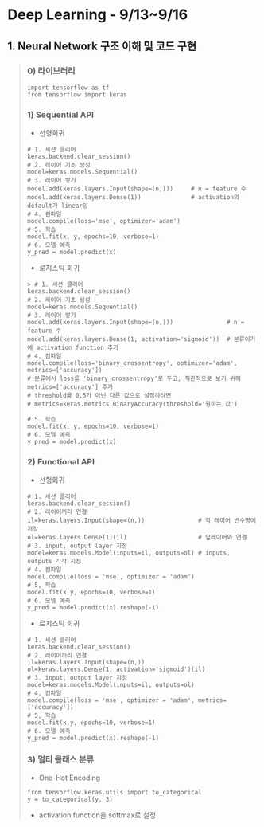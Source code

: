 # Deep Learning  - 9/13~9/16

## 1. Neural Network 구조 이해 및 코드 구현
> ### 0) 라이브러리
> ```
> import tensorflow as tf
> from tensorflow import keras
> ```
> 
> ### 1) Sequential API
> * 선형회귀
> ```
> # 1. 세션 클리어
> keras.backend.clear_session()
> # 2. 레이어 기초 생성
> model=keras.models.Sequential()
> # 3. 레이어 쌓기
> model.add(keras.layers.Input(shape=(n,)))     # n = feature 수
> model.add(keras.layers.Dense(1))              # activation의 default가 linear임
> # 4. 컴파일
> model.compile(loss='mse', optimizer='adam')
> # 5. 학습
> model.fit(x, y, epochs=10, verbose=1)
> # 6. 모델 예측
> y_pred = model.predict(x)
> ```
> * 로지스틱 회귀 
> ```
> > # 1. 세션 클리어
> keras.backend.clear_session()
> # 2. 레이어 기초 생성
> model=keras.models.Sequential()
> # 3. 레이어 쌓기
> model.add(keras.layers.Input(shape=(n,)))               # n = feature 수
> model.add(keras.layers.Dense(1, activation='sigmoid'))  # 분류이기에 activation function 추가
> # 4. 컴파일
> model.compile(loss='binary_crossentropy', optimizer='adam', metrics=['accuracy']) 
> # 분류에서 loss를 'binary_crossentropy'로 두고, 직관적으로 보기 위해 metrics=['accuracy'] 추가
> # threshold를 0.5가 아닌 다른 값으로 설정하려면 
> # metrics=keras.metrics.BinaryAccuracy(threshold='원하는 값')
> 
> # 5. 학습
> model.fit(x, y, epochs=10, verbose=1)
> # 6. 모델 예측
> y_pred = model.predict(x)
> ```
> 
> ### 2) Functional API
> * 선형회귀
> ```
> # 1. 세션 클리어
> keras.backend.clear_session()
> # 2. 레이어끼리 연결
> il=keras.layers.Input(shape=(n,))               # 각 레이어 변수명에 저장
> ol=keras.layers.Dense(1)(il)                    # 앞레이어와 연결
> # 3. input, output layer 지정
> model=keras.models.Model(inputs=il, outputs=ol) # inputs, outputs 각각 지정
> # 4. 컴파일
> model.compile(loss = 'mse', optimizer = 'adam')
> # 5, 학습
> model.fit(x,y, epochs=10, verbose=1)
> # 6. 모델 예측
> y_pred = model.predict(x).reshape(-1)
> ```
> * 로지스틱 회귀
> ```
> # 1. 세션 클리어
> keras.backend.clear_session()
> # 2. 레이어끼리 연결
> il=keras.layers.Input(shape=(n,))
> ol=keras.layers.Dense(1, activation='sigmoid')(il)
> # 3. input, output layer 지정
> model=keras.models.Model(inputs=il, outputs=ol)
> # 4. 컴파일
> model.compile(loss = 'mse', optimizer = 'adam', metrics=['accuracy'])
> # 5, 학습
> model.fit(x,y, epochs=10, verbose=1)
> # 6. 모델 예측
> y_pred = model.predict(x).reshape(-1)
> ```
> 
> ### 3) 멀티 클래스 분류
> * One-Hot Encoding
> ```
> from tensorflow.keras.utils import to_categorical
> y = to_categorical(y, 3)
> ```
> * activation function을 softmax로 설정
